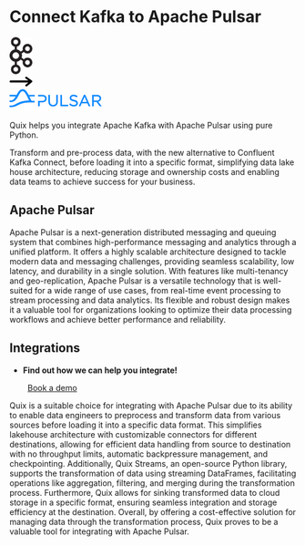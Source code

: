 # Connect Kafka to Apache Pulsar

<div class="connect-images cards blog-grid-card" markdown>
<div>
<img src="../images/kafka_logo.png" width="40px" />
</div>
<div>
<img src="../images/arrow.svg" width="40px" />
</div>
<div>
<img src="./images/apache-pulsar_1.jpg" />
</div>
</div>

Quix helps you integrate Apache Kafka with Apache Pulsar using pure Python.

Transform and pre-process data, with the new alternative to Confluent Kafka Connect, before loading it into a specific format, simplifying data lake house architecture, reducing storage and ownership costs and enabling data teams to achieve success for your business.

## Apache Pulsar

Apache Pulsar is a next-generation distributed messaging and queuing system that combines high-performance messaging and analytics through a unified platform. It offers a highly scalable architecture designed to tackle modern data and messaging challenges, providing seamless scalability, low latency, and durability in a single solution. With features like multi-tenancy and geo-replication, Apache Pulsar is a versatile technology that is well-suited for a wide range of use cases, from real-time event processing to stream processing and data analytics. Its flexible and robust design makes it a valuable tool for organizations looking to optimize their data processing workflows and achieve better performance and reliability.

## Integrations

<div class="grid cards" markdown>

- __Find out how we can help you integrate!__

    <a class="md-button md-button--primary" href="https://share.hsforms.com/1iW0TmZzKQMChk0lxd_tGiw4yjw2?__hstc=175542013.2303933fbd746c0ac86d9ccbe9bc9100.1728383268831.1729603416735.1729620918855.31&__hssc=175542013.1.1729620918855&__hsfp=2132701734" target="_blank" style="margin:.5rem;">Book a demo</a>

</div>


Quix is a suitable choice for integrating with Apache Pulsar due to its ability to enable data engineers to preprocess and transform data from various sources before loading it into a specific data format. This simplifies lakehouse architecture with customizable connectors for different destinations, allowing for efficient data handling from source to destination with no throughput limits, automatic backpressure management, and checkpointing. Additionally, Quix Streams, an open-source Python library, supports the transformation of data using streaming DataFrames, facilitating operations like aggregation, filtering, and merging during the transformation process. Furthermore, Quix allows for sinking transformed data to cloud storage in a specific format, ensuring seamless integration and storage efficiency at the destination. Overall, by offering a cost-effective solution for managing data through the transformation process, Quix proves to be a valuable tool for integrating with Apache Pulsar.

